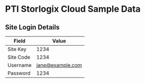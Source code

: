# PTI Storlogix Cloud Sample Data

## Site Login Details

| Field     | Value            |
| --------- | ---------------- |
| Site Key  | 1234             |
| Site Code | 1234             |
| Username  | jane@example.com |
| Password  | 1234             |

